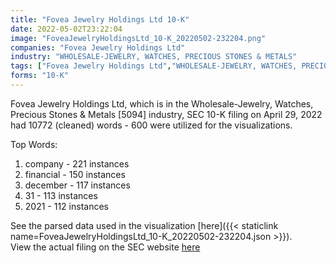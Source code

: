 ```yaml
---
title: "Fovea Jewelry Holdings Ltd 10-K"
date: 2022-05-02T23:22:04
image: "FoveaJewelryHoldingsLtd_10-K_20220502-232204.png"
companies: "Fovea Jewelry Holdings Ltd"
industry: "WHOLESALE-JEWELRY, WATCHES, PRECIOUS STONES & METALS"
tags: ["Fovea Jewelry Holdings Ltd","WHOLESALE-JEWELRY, WATCHES, PRECIOUS STONES & METALS","04-29-2022","10-K"]
forms: "10-K"
---
```

Fovea Jewelry Holdings Ltd, which is in the Wholesale-Jewelry, Watches, Precious Stones & Metals [5094] industry, SEC 10-K filing on April 29, 2022 had 10772 (cleaned) words - 600 were utilized for the visualizations.

Top Words:
1. company - 221 instances
2. financial - 150 instances
3. december - 117 instances
4. 31 - 113 instances
5. 2021 - 112 instances


See the parsed data used in the visualization [here]({{< staticlink name=FoveaJewelryHoldingsLtd_10-K_20220502-232204.json >}}).  
View the actual filing on the SEC website [here](https://www.sec.gov/Archives/edgar/data/850971/0001477932-22-002739.txt)